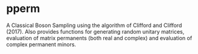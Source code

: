 # pperm
A Classical Boson Sampling using the algorithm of Clifford and Clifford (2017). Also provides functions for generating random unitary matrices, evaluation of matrix permanents (both real and complex) and evaluation of complex permanent minors.
